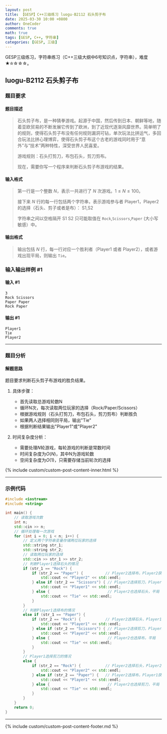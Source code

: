 ```yaml
---
layout: post
title: 【GESP】C++三级练习 luogu-B2112 石头剪子布
date: 2025-03-30 10:00 +0800
author: OneCoder
comments: true
math: true
tags: [GESP, C++, 字符串]
categories: [GESP, 三级]
---
```

GESP三级练习，字符串练习（C++三级大纲中6号知识点，字符串），难度★✮☆☆☆。

<!--more-->

## luogu-B2112 石头剪子布

### 题目要求

#### 题目描述

>石头剪子布，是一种猜拳游戏。起源于中国，然后传到日本、朝鲜等地，随着亚欧贸易的不断发展它传到了欧洲，到了近现代逐渐风靡世界。简单明了的规则，使得石头剪子布没有任何规则漏洞可钻，单次玩法比拼运气，多回合玩法比拼心理博弈，使得石头剪子布这个古老的游戏同时用于“意外”与“技术”两种特性，深受世界人民喜爱。
>
>游戏规则：石头打剪刀，布包石头，剪刀剪布。
>
>现在，需要你写一个程序来判断石头剪子布游戏的结果。

#### 输入格式

>第一行是一个整数 $N$，表示一共进行了 $N$ 次游戏。$1 \le N \le 100$。
>
>接下来 $N$ 行的每一行包括两个字符串，表示游戏参与者 Player1，Player2 的选择（石头、剪子或者是布）：
>S1,S2
>
>字符串之间以空格隔开 S1 S2 只可能取值在 `Rock`,`Scissors`,`Paper` (大小写敏感）中。

#### 输出格式

>输出包括 $N$ 行，每一行对应一个胜利者（Player1 或者 Player2），或者游戏出现平局，则输出 `Tie`。

### 输入输出样例 #1

#### 输入 #1

```console
3
Rock Scissors
Paper Paper
Rock Paper
```

#### 输出 #1

```console
Player1
Tie
Player2
```

---

### 题目分析

#### 解题思路

题目要求判断石头剪子布游戏的胜负结果。

1. 具体步骤：
   - 首先读取总游戏轮数N
   - 循环N次，每次读取两位玩家的选择（Rock/Paper/Scissors）
   - 根据游戏规则（石头打剪刀，布包石头，剪刀剪布）判断胜负
   - 如果两人选择相同则平局，输出"Tie"
   - 根据判断结果输出"Player1"或"Player2"

2. 时间复杂度分析：
   - 需要处理$N$轮游戏，每轮游戏的判断是常数时间
   - 时间复杂度为$O(N)$，其中N为游戏轮数
   - 空间复杂度为$O(1)$，只需要存储当前轮次的选择

{% include custom/custom-post-content-inner.html %}

---

### 示例代码

```cpp
#include <iostream>
#include <string>

int main() {
    // 读取游戏次数
    int n;
    std::cin >> n;
    // 循环处理每一次游戏
    for (int i = 0; i < n; i++) {
        // 定义两个字符串变量存储两位玩家的选择
        std::string str_1;
        std::string str_2;
        // 读取两位玩家的选择
        std::cin >> str_1 >> str_2;
        // 判断Player1选择石头的情况
        if (str_1 == "Rock") {
            if (str_2 == "Paper") {          // Player2选择布，Player2获胜
                std::cout << "Player2" << std::endl;
            } else if (str_2 == "Scissors") { // Player2选择剪刀，Player1获胜
                std::cout << "Player1" << std::endl;
            } else {                          // Player2也选择石头，平局
                std::cout << "Tie" << std::endl;
            }
        } 
        // 判断Player1选择布的情况
        else if (str_1 == "Paper") {
            if (str_2 == "Rock") {           // Player2选择石头，Player1获胜
                std::cout << "Player1" << std::endl;
            } else if (str_2 == "Scissors") { // Player2选择剪刀，Player2获胜
                std::cout << "Player2" << std::endl;
            } else {                          // Player2也选择布，平局
                std::cout << "Tie" << std::endl;
            }
        } 
        // Player1选择剪刀的情况
        else {
            if (str_2 == "Rock") {           // Player2选择石头，Player2获胜
                std::cout << "Player2" << std::endl;
            } else if (str_2 == "Paper") {   // Player2选择布，Player1获胜
                std::cout << "Player1" << std::endl;
            } else {                          // Player2也选择剪刀，平局
                std::cout << "Tie" << std::endl;
            }
        }
    }
    return 0;
}
```

---

{% include custom/custom-post-content-footer.md %}
